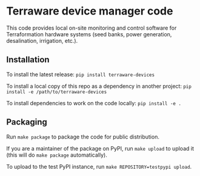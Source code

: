# Terraware device manager code

This code provides local on-site monitoring and control software for Terraformation hardware systems (seed banks, power generation, desalination, irrigation, etc.).

## Installation

To install the latest release: `pip install terraware-devices`

To install a local copy of this repo as a dependency in another project: `pip install -e /path/to/terraware-devices`

To install dependencies to work on the code locally: `pip install -e .`

## Packaging

Run `make package` to package the code for public distribution.

If you are a maintainer of the package on PyPI, run `make upload` to upload it (this will do `make package` automatically).

To upload to the test PyPI instance, run `make REPOSITORY=testpypi upload`.
